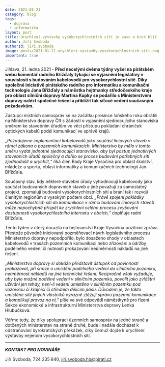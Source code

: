 ```yaml
---
date: 2021-01-21
category: blog
tags:
  - doprava
  - informatika
layout: post
title: Urychlení výstavby vysokorychlostních sítí je zase o krok blíž
author: Jiří Svoboda
authorId: jiri.svoboda
image: posts/2021-01-21-urychleni-vystavby-vysokorychlostnich-siti.png
important: true
---
```


Jihlava, 21. ledna 2021 - **Před necelými dvěma týdny vyšel na pirátském webu komentář radního Břížďaly týkající se vyjasnění legislativy v souvislosti s budováním kabelovodů pro vysokorychlostní sítě. Díky společné iniciativě pirátského radního pro informatiku a komunikační technologie Jana Břížďaly a náměstka hejtmanky středočeského kraje pro oblast silniční dopravy Martina Kupky se podařilo s Ministerstvem dopravy nalézt společné řešení a přiblížit tak síťové vedení současným požadavkům.**

Zástupci místních samospráv se na začátku prosince loňského roku obrátili na Ministerstvo dopravy ČR s žádostí o vyjasnění sjednocujícího stanoviska směrem ke stavebním úřadům ve věci přístupu pokládání chrániček optických kabelů podél komunikací ve správě krajů.

*„Požadujeme implementaci kabelovodů jako součást liniových staveb v rámci zákona o pozemních komunikacích. Ministerstvo by mělo v tomto směru vydat jednotné sjednocující stanovisko, aby byl postup jednotlivých stavebních úřadů společný a dařilo se proces budování potřebných sítí zjednodušit a urychlit,“* říká člen Rady Kraje Vysočina pro oblast školství, mládeže a sportu, oblast informatiky a komunikačních technologií Jan Břížďala.

Současný stav, kdy některé stavební úřady vyhodnocují kabelovody jako součást budovaných dopravních staveb a jiné považují za samostatný projekt, zpomalují budování vysokorychlostních sítí a brání tak i rozvoji členitým regionům s vysokým počtem obcí. *„Právě spojení pokládky vysokorychlostních sítí do komunikace v rámci budování liniových staveb může nepochybně přispět ke zrychlení celého procesu zvyšování dostupnosti vysokorychlostního internetu v obcích,“* doplňuje radní Břížďala.

Tento týden v úterý dorazila na hejtmanství Kraje Vysočina pozitivní zpráva. Přestože původně iniciovaný pozměňovací návrh legislativního procesu Ministerstvo dopravy nepodpořilo, bylo dosaženo shody v oblastech kabelovodů v trasách pozemních komunikací nebo zřizování a údržby podélného vedení či nutnosti prokazování neúměrnosti nákladů na jiné řešení.

*„Ministerstvo dopravy si dokáže představit ústupek od povinnosti prokazovat, při snaze o umístění podélného vedení do silničního pozemku, neúměrnost nákladů na jiné technické řešení. Recipročně však vyžaduje, aby bylo možné podélné vedení v silničním pozemku, povolit jako zvláštní užívání jen tehdy, není-li vedení umístěno v silničním pozemku pod vozovkou či krajnicí či středním dělícím pásu. Důvodem je, že takto umístěné sítě jiných vlastníků výrazně ztěžují správu pozemní komunikace a komplikují provoz na ní,“* píše ve své odpovědi náměstkyně pro řízení Sekce ekonomické a infrastrukturní Ministerstva dopravy Lenka Hlubučková.

Věřme tedy, že díky spolupráci územních samospráv na jedné straně a dotčených ministerstev na straně druhé, bude i nadále docházet k odstraňování byrokratických překážek, díky čemuž dojde k urychlení výstavby nejenom vysokorychlostních sítí.

---

***KONTAKT PRO NOVINÁŘE*** 

Jiří Svoboda, 724 235 840, <jiri.svoboda.hb@pirati.cz>
